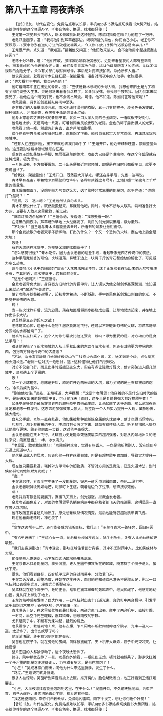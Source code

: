 # 第八十五章 雨夜奔杀
        【告知书友，时代在变化，免费站点难以长存，手机app多书源站点切换看书大势所趋，站长给你推荐的这个换源APP，听书音色多、换源、找书都好使！】
       王煊第一次见到会飞的人，新术领域竟出现这种怪物，陈燃灯挡得住吗？为他捏了一把汗。
       老陈郑重起来，道：“我将他引到芦苇塘那边，竭尽所能的杀他，你们自己小心。老王你不要顾忌，不要拿你那套遵纪守法的破理论糊弄人，今天你不放开手脚的话很容易出事儿！”
       王煊很严肃，点头道：“我知道。”接着他又问道：“他们敢来杀人，会不会动用小型战舰轰击庄园？”
       老陈十分冷静，道：“他们不敢，那样做影响将极其恶劣。近期来看望我的人都有些影响力，而有些组织的代表至今还未走，他们敢恣意妄为的话，挑战的将是所有人的底线。这样不讲规矩的危险分子，最令有关部门与财阀忌惮，事后绝对要直接拍死，杀给所有人看。”
       他说完这些，就看到青木已经扛起一架能量炮，准备对雨夜中的人动手。老陈摆手，道：“你大概打不中他，我自己杀他！”
       他盯着雨幕中正在接近的身影，道：“应该是新术领域的头号人物，我想他来旧土是为了和有关部门谈些大生意。只是顺路来看看我怎样了，如果我没死，他会顺手按死我。因为我本来就要死了，被他在这个雨夜打死，也不会闹出风波。可惜，他不知道，陈燃灯正等他来呢！”
       老陈说完，背负长剑直接从房间中消失。
       正在接近的人笼罩淡淡光辉，雨水无法打湿他的衣服，五十几岁的样子，淡金色长发披散，眼神很刺人，非常的亮，在黑夜中像是两盏金灯般。
       他身上穿着西方旧时代的青铜甲胄，背负一口大半人高的合金阔剑，一看就很不好对付。
       他倏地止步，双足离地一尺高，盯着如同幽灵般出现的老陈，金色的眸子露出慑人的光束。
       老陈看了他一眼，然后先行离去，直奔芦苇塘那里。
       这个穿着甲胄老者没有任何犹豫，直接跟了下去，他对自己的实力非常自信，真正踏足超凡领域中。
       “还有人在庄园附近，接下来就也该我们动手了！”王煊开口，他近来精神旺盛，额前莹莹灿灿，这是要形成精神领域雏形的征兆。
       现在的王煊如果放开手脚，施展张道陵的体术，攻击力已经是个准宗师，在这个年龄段就有这种成就，极为恐怖。
       一旦传出去，各方都要震惊，二十出头便接近宗师领域，即便是在旧时代都很罕见，就更不要说当世了。
       “给我找一架能量炮！”王煊开口，既然要大开杀戒，哪还在乎手段，先轰一波再说。
       青木早有准备，带着他来到隔壁的仓库中，各种热武器应有尽有。王煊扛起一架能有上千斤重的能量炮。
       青木眼睛都直了，没想到他力气竟这么大，选了那种非常笨重的能量炮，忍不住道：“你想打飞船吗？！”
       “是啊，万一遇上呢？”王煊居然认真的点头。
       青木不想说什么了，既然能搬起来，那就随他吧。同时，青木不断与人联系，吩咐准备好火力网，真要有人敢来这里撒野，杀无赦。
       “陈燃灯那边杀起来了！”王煊低语，接着道：“我想去看一眼。”
       在漆黑的雨夜中，芦苇塘的草地上大战爆发了，刺目的剑光撕裂黑暗，极为激烈。
       “不对头！”当王煊与青木扛着能量奔来时，所看到的景象让他们震惊。
       那个金发披散的老者双手不断挥动，打出的什么？一个又一个恐怖的火球，轰在地上后全是大坑！
       轰隆！
       有的火球落在水塘中，将那块区域的水都蒸干了！
       “怎么感觉很怪？”青木吃惊，因为金发老者的这些手段，看起来像是西方传说中的魔法。
       这种手段竟相当的可怕，火球砸落，将塘子边上一块两千斤的青石都给烧的熔化了，可见威力多么恐怖。
       这与旧时代小说中的描述的“孱弱”火球魔法完全不同，这个金发老者挥动出来的火球可熔炼金石，在其附近，雨水被蒸干，岩石烧的熔化。
       “这是个老阴货！”王煊低语。
       金发老者背负大剑，身穿西方旧时代的青铜甲胄，让人误以为他必然剑术高深莫测，谁知道上来就动用“魔法”狂轰滥炸。
       估计老陈开始都被砸懵了，起初非常被动，不断躲避，手中的黑色长剑发出刺目的剑光，不断劈开恐怖的火球。
       砰！
       当一些火球炸开后，流光四溅，落在地面后将雨水都烧成白雾，让草地焚烧起来，并在地上炸出许多大坑。
       这显然是真正的超凡之战！
       老陈确实心惊，这是什么怪物？居然能离地飞行，还可以不断砸出恐怖的火球，将芦苇塘部分区域的水都给烧干了。
       他真的有点怀疑了，这个人的修行层次比他还要高一截吗？最为重要的是，对方动用的是魔法手段？！
       难道他猜错了？新术领域的人从土里挖出来的东西与旧术有关，但还有其他更为神秘的东西，包括西方神话传说中的古魔法？
       “不对，这也有可能是旧术领域传说中的三昧真火的简化版，不，达不到那个级，或许是其他火道术法。”老陈一边对抗一边思忖，遇上这种怪物让他打的很难受。
       对方不仅会飞行，而且出手时威能还这么大，实在有点让陈燃灯冒火，他才突破进入超凡领域中，居然遇上个更狠的。
       轰！
       又一个火球砸落，老陈避开后，原地炸开近两米深的大坑，最为关键的是土石都被烧的熔化，冷却后成为晶体。
       “别被他唬住。”远处，王煊喊道，大声提醒：“这是个老阴货！他穿着的不是什么旧时代的盔甲，是新研发出来的超物质甲胄，可让他飞天！而且，这多半是目前最强大的超物质甲胄！”
       如果不是钟晴的弟弟穿着锃亮的超物质甲胄挑战王煊，让他知道了这种东西，那么他现在也肯定和老陈一样发懵。这东西的加强效果太惊人，凭空将一个人的实力提升一大截，威势恐怖，强大绝伦。
       自从交手后，老陈一直在躲避，他如果被那种能熔炼金属的火球砸中，估计也得当场惨死。
       片刻间，湖水都要被烧干了，陈燃灯的心沉了下去，甚至有些怀疑人生。新术领域的人居然比他修行更快，跑到他前面一大截，这对他冲击很大。
       金发老者能在天上飞行，火球威力更是能杀死迷雾层次的超凡强者，对刚从内景地出关的老陈来说，简直是当头一棒，冰水浇头。
       “老混蛋，敢唬我陈燃灯！”老陈眼神冰冷，觉得有些丢人，一向是他折腾别人，没有想到今天遇上同道中人。
       他估量出此人的层次，应该和他一样在迷雾领域，但是有超物质甲胄加成，导致实力提升一大截。
       现在他只需要躲避，耗掉对方甲胄中的超物质，不管对方用的是魔法，还是火道术法，到时候都将轮到他陈燃灯发威了！
       “轰！”
       王煊没忍住，对着半空中来了一发能量炮，宛若一道闪电划破雨幕，奈何……没打中。
       金发老者眼神凌厉如电芒，刹那盯上王煊，朝着这边飞了过来，想直接杀死他。
       哧！
       老陈背后有银色羽翼展开，直接飞天而上，剑光暴涨，拦截金发老者。
       金发老者面色变了，对面的老阴货早先躺在病房中都穿戴者能飞天的推进器，这明显是一直在等人跳坑呢，
       他不敢随意挥霍超凡物质了，原先想着纵然情况有变，最后也能驾驭超物质甲胄飞走。
       现在他看向老陈时，神色变了！
       ……
       “留在这边帮不上忙，还可能会成为猎杀目标，我们走！”王煊与青木一路狂奔，回归庄园中。
       “有机甲进来了！”王煊心头一惊，他的精神领域不远矣，除了老陈外，没有人比他的感知更敏锐。
       “我们去客房那边！”青木建议，那块区域住着部分宾客，其中不乏财阀中人，比如吴成林与大吴。
       即便那些人来袭杀，也不敢在这块区域动用热武器。
       王煊与青木扛着能量炮，脚步沉重，进入庄园中贵宾所在的区域，随意挑了个院子进入，蛰伏下来。
       很快，他们看到目标，四台机甲无声的穿过雨幕中，分散着飞来。
       王煊二话没说，调整角度，开始在这里开火，而且他也知道自己准头不是那么足，所以一口气扫射出去很多光束，璀璨光芒撕裂夜空。
       吴成林就在这个院子中，睡的正香，结果在震耳欲聋的轰鸣声中，老吴惊醒了，他感觉地动山摇，竟从床上掉到了地上。
       王煊的精神感知发挥了巨大作用，一口气扫射出去十几道光束，真的打中两台机甲，引发半空中剧烈的大爆炸，各种铁块、碎片砸落下来。
       青木准头十足，在这里蛰伏等到最佳机会，两道光束飞出去，命中了两台机甲，直接打爆。
       一时间，半空中光芒璀璨，震耳欲聋，划破雨夜的宁静。
       尤其是院子中，不断有光束冲起，猛烈的绽放。
       老吴震惊了，栽落到地上后，他有点懵，怎么闪电不断劈向他的这个院子，光束一道又一道，太恐怖了，出什么妖孽了吗？
       他渐渐清醒，终于意识到可能在交火。
       吴茵也在院子中，就在旁边的房间，同样被震醒了，天上机甲大爆炸，院子中光束冲天，让她震惊！
       整片庄园的人都被惊动了，这个夜晚太恐怖了。
       终于，院中稍微安静了一些，老吴向外偷看，一眼见到王煊，顿时就被惊呆了，那家伙扛着一个千斤重的能量炮正准备走人，力气得有多大，是他在放炮？！
       “小王！”吴成林推门而出，问他为什么来这里折腾，发生了什么。
       “路过。”王煊说完转身就走。
       很多人被惊动，吴茵听到声音后披上衣服，推开房门，脸色略微发白，也正好看到王煊扛炮要走。
       “小王，大半夜你扛着能量炮跑到这里，在干什么？”吴茵开口，不久前天摇地动，光束冲霄，机甲大爆炸，着实把她震的不轻，现在还有些懵。
       “我这是驱雨炮，帮你们击散云朵，免得电闪雷鸣，雨下个没完，想让你们睡个好觉！”
       【告知书友，时代在变化，免费站点难以长存，手机app多书源站点切换看书大势所趋，站长给你推荐的这个换源APP，听书音色多、换源、找书都好使！】